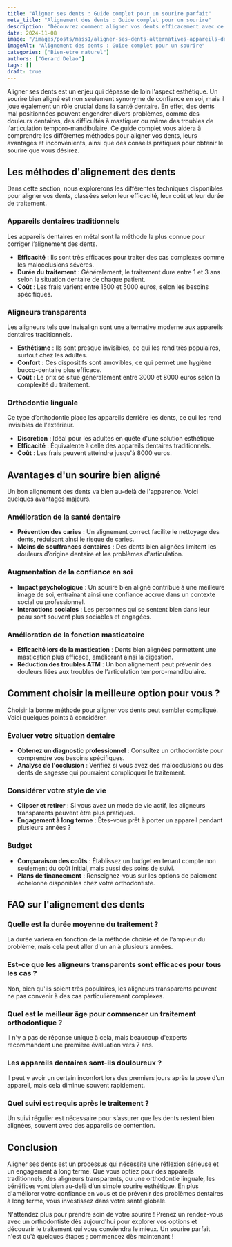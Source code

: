 ```yaml
---
title: "Aligner ses dents : Guide complet pour un sourire parfait"
meta_title: "Alignement des dents : Guide complet pour un sourire"
description: "Découvrez comment aligner vos dents efficacement avec ce guide complet. Conseils, traitements et solutions pour un sourire éclatant."
date: 2024-11-08
image: "/images/posts/mass1/aligner-ses-dents-alternatives-appareils-dentaires.webp"
imageAlt: "Alignement des dents : Guide complet pour un sourire"
categories: ["Bien-etre naturel"]
authors: ["Gerard Delao"]
tags: []
draft: true
---
```


Aligner ses dents est un enjeu qui dépasse de loin l'aspect esthétique. Un sourire bien aligné est non seulement synonyme de confiance en soi, mais il joue également un rôle crucial dans la santé dentaire. En effet, des dents mal positionnées peuvent engendrer divers problèmes, comme des douleurs dentaires, des difficultés à mastiquer ou même des troubles de l'articulation temporo-mandibulaire. Ce guide complet vous aidera à comprendre les différentes méthodes pour aligner vos dents, leurs avantages et inconvénients, ainsi que des conseils pratiques pour obtenir le sourire que vous désirez.

## Les méthodes d'alignement des dents

Dans cette section, nous explorerons les différentes techniques disponibles pour aligner vos dents, classées selon leur efficacité, leur coût et leur durée de traitement.

### Appareils dentaires traditionnels

Les appareils dentaires en métal sont la méthode la plus connue pour corriger l’alignement des dents. 

- **Efficacité** : Ils sont très efficaces pour traiter des cas complexes comme les malocclusions sévères.
- **Durée du traitement** : Généralement, le traitement dure entre 1 et 3 ans selon la situation dentaire de chaque patient.
- **Coût** : Les frais varient entre 1500 et 5000 euros, selon les besoins spécifiques.

### Aligneurs transparents

Les aligneurs tels que Invisalign sont une alternative moderne aux appareils dentaires traditionnels.

- **Esthétisme** : Ils sont presque invisibles, ce qui les rend très populaires, surtout chez les adultes.
- **Confort** : Ces dispositifs sont amovibles, ce qui permet une hygiène bucco-dentaire plus efficace.
- **Coût** : Le prix se situe généralement entre 3000 et 8000 euros selon la complexité du traitement.

### Orthodontie linguale

Ce type d’orthodontie place les appareils derrière les dents, ce qui les rend invisibles de l'extérieur.

- **Discrétion** : Idéal pour les adultes en quête d'une solution esthétique 
- **Efficacité** : Équivalente à celle des appareils dentaires traditionnels.
- **Coût** : Les frais peuvent atteindre jusqu'à 8000 euros.

## Avantages d'un sourire bien aligné

Un bon alignement des dents va bien au-delà de l'apparence. Voici quelques avantages majeurs.

### Amélioration de la santé dentaire

- **Prévention des caries** : Un alignement correct facilite le nettoyage des dents, réduisant ainsi le risque de caries.
- **Moins de souffrances dentaires** : Des dents bien alignées limitent les douleurs d’origine dentaire et les problèmes d'articulation.

### Augmentation de la confiance en soi

- **Impact psychologique** : Un sourire bien aligné contribue à une meilleure image de soi, entraînant ainsi une confiance accrue dans un contexte social ou professionnel.
- **Interactions sociales** : Les personnes qui se sentent bien dans leur peau sont souvent plus sociables et engagées.

### Amélioration de la fonction masticatoire

- **Efficacité lors de la mastication** : Dents bien alignées permettent une mastication plus efficace, améliorant ainsi la digestion.
- **Réduction des troubles ATM** : Un bon alignement peut prévenir des douleurs liées aux troubles de l’articulation temporo-mandibulaire.

## Comment choisir la meilleure option pour vous ?

Choisir la bonne méthode pour aligner vos dents peut sembler compliqué. Voici quelques points à considérer.

### Évaluer votre situation dentaire

- **Obtenez un diagnostic professionnel** : Consultez un orthodontiste pour comprendre vos besoins spécifiques.
- **Analyse de l'occlusion** : Vérifiez si vous avez des malocclusions ou des dents de sagesse qui pourraient complicquer le traitement.

### Considérer votre style de vie

- **Clipser et retirer** : Si vous avez un mode de vie actif, les aligneurs transparents peuvent être plus pratiques.
- **Engagement à long terme** : Êtes-vous prêt à porter un appareil pendant plusieurs années ?

### Budget

- **Comparaison des coûts** : Établissez un budget en tenant compte non seulement du coût initial, mais aussi des soins de suivi.
- **Plans de financement** : Renseignez-vous sur les options de paiement échelonné disponibles chez votre orthodontiste.

## FAQ sur l'alignement des dents

### Quelle est la durée moyenne du traitement ?

La durée variera en fonction de la méthode choisie et de l'ampleur du problème, mais cela peut aller d'un an à plusieurs années.

### Est-ce que les aligneurs transparents sont efficaces pour tous les cas ?

Non, bien qu'ils soient très populaires, les aligneurs transparents peuvent ne pas convenir à des cas particulièrement complexes.

### Quel est le meilleur âge pour commencer un traitement orthodontique ?

Il n'y a pas de réponse unique à cela, mais beaucoup d'experts recommandent une première évaluation vers 7 ans.

### Les appareils dentaires sont-ils douloureux ?

Il peut y avoir un certain inconfort lors des premiers jours après la pose d’un appareil, mais cela diminue souvent rapidement.

### Quel suivi est requis après le traitement ?

Un suivi régulier est nécessaire pour s’assurer que les dents restent bien alignées, souvent avec des appareils de contention.

## Conclusion

Aligner ses dents est un processus qui nécessite une réflexion sérieuse et un engagement à long terme. Que vous optiez pour des appareils traditionnels, des aligneurs transparents, ou une orthodontie linguale, les bénéfices vont bien au-delà d’un simple sourire esthétique. En plus d'améliorer votre confiance en vous et de prévenir des problèmes dentaires à long terme, vous investissez dans votre santé globale. 

N'attendez plus pour prendre soin de votre sourire ! Prenez un rendez-vous avec un orthodontiste dès aujourd'hui pour explorer vos options et découvrir le traitement qui vous conviendra le mieux. Un sourire parfait n'est qu'à quelques étapes ; commencez dès maintenant !

